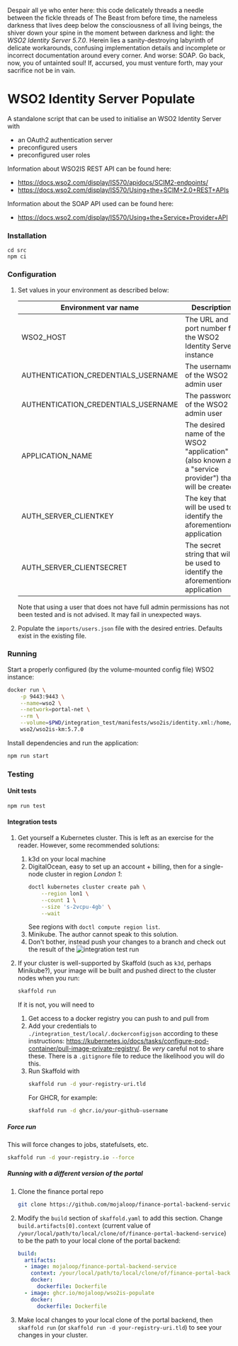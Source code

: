 Despair all ye who enter here: this code delicately threads a needle between the fickle threads of
The Beast from before time, the nameless darkness that lives deep below the consciousness of all
living beings, the shiver down your spine in the moment between darkness and light: the _WSO2
Identity Server 5.7.0_. Herein lies a sanity-destroying labyrinth of delicate workarounds,
confusing implementation details and incomplete or incorrect documentation around every corner. And
worse: SOAP. Go back, now, you of untainted soul! If, accursed, you must venture forth, may your
sacrifice not be in vain.

# WSO2 Identity Server Populate
A standalone script that can be used to initialise an WSO2 Identity Server with
* an OAuth2 authentication server 
* preconfigured users
* preconfigured user roles

Information about WSO2IS REST API can be found here:

* https://docs.wso2.com/display/IS570/apidocs/SCIM2-endpoints/
* https://docs.wso2.com/display/IS570/Using+the+SCIM+2.0+REST+APIs

Information about the SOAP API used can be found here:

* https://docs.wso2.com/display/IS570/Using+the+Service+Provider+API

### Installation
```
cd src
npm ci
```

### Configuration
1.  Set values in your environment as described below:

    | Environment var name                | Description                                                                                          | Default                                             |
    | ----------------------------------- | ---------------------------------------------------------------------------------------------------- | --------------------------------------------------- |
    | WSO2_HOST                           | The URL and port number for the WSO2 Identity Server instance                                        | `https://localhost:9443`                            |
    | AUTHENTICATION_CREDENTIALS_USERNAME | The username of the WSO2 admin user                                                                  | `admin`                                             |
    | AUTHENTICATION_CREDENTIALS_USERNAME | The password of the WSO2 admin user                                                                  | `admin`                                             |
    | APPLICATION_NAME                    | The desired name of the WSO2 "application" (also known as a "service provider") that will be created | `portaloauth`                                       |
    | AUTH_SERVER_CLIENTKEY               | The key that will be used to identify the aforementioned application                                 | A random string that matches `/^[A-Za-z0-0_]{30}$/` |
    | AUTH_SERVER_CLIENTSECRET            | The secret string that will be used to identify the aforementioned application                       | A random string that matches `/^[A-Za-z0-0_]{30}$/` |

    Note that using a user that does not have full admin permissions has not been tested and is not
    advised. It may fail in unexpected ways.

2.  Populate the `imports/users.json` file with the desired entries. Defaults exist in the existing
    file.

### Running

Start a properly configured (by the volume-mounted config file) WSO2 instance:
```sh
docker run \
    -p 9443:9443 \
    --name=wso2 \
    --network=portal-net \
    --rm \
    --volume=$PWD/integration_test/manifests/wso2is/identity.xml:/home/wso2carbon/wso2is-km-5.7.0/repository/conf/identity/identity.xml \
    wso2/wso2is-km:5.7.0
```

Install dependencies and run the application:
```sh
npm run start
```

### Testing
#### Unit tests
```sh
npm run test
```

#### Integration tests
1.  Get yourself a Kubernetes cluster. This is left as an exercise for the reader. However, some
    recommended solutions:
    1.  k3d on your local machine
    2.  DigitalOcean, easy to set up an account + billing, then for a single-node cluster in region
        _London 1_:
        ```sh
        doctl kubernetes cluster create pah \
            --region lon1 \
            --count 1 \
            --size 's-2vcpu-4gb' \
            --wait
        ```
        See regions with `doctl compute region list`.
    3.  Minikube. The author cannot speak to this solution.
    4.  Don't bother, instead push your changes to a branch and check out the result of the
        ![integration test run](https://github.com/mojaloop/wso2is-populate/actions)

2.  If your cluster is well-supported by Skaffold (such as `k3d`, perhaps Minikube?), your image
    will be built and pushed direct to the cluster nodes when you run:
    ```sh
    skaffold run
    ```
    If it is not, you will need to
    1. Get access to a docker registry you can push to and pull from
    2. Add your credentials to `./integration_test/local/.dockerconfigjson` according to these
       instructions: https://kubernetes.io/docs/tasks/configure-pod-container/pull-image-private-registry/.
       Be _very_ careful not to share these. There is a `.gitignore` file to reduce the likelihood
       you will do this.
    3. Run Skaffold with
        ```sh
        skaffold run -d your-registry-uri.tld
        ```
       For GHCR, for example:
        ```sh
        skaffold run -d ghcr.io/your-github-username
        ```

##### Force run
This will force changes to jobs, statefulsets, etc.
```sh
skaffold run -d your-registry.io --force
```

##### Running with a different version of the portal
1.  Clone the finance portal repo
    ```sh
    git clone https://github.com/mojaloop/finance-portal-backend-service
    ```
2.  Modify the `build` section of `skaffold.yaml` to add this section. Change
    `build.artifacts[0].context` (current value of
    `/your/local/path/to/local/clone/of/finance-portal-backend-service`) to be the path to your
    local clone of the portal backend:
    ```yaml
    build:
      artifacts:
      - image: mojaloop/finance-portal-backend-service
        context: /your/local/path/to/local/clone/of/finance-portal-backend-service
        docker:
          dockerfile: Dockerfile
      - image: ghcr.io/mojaloop/wso2is-populate
        docker:
          dockerfile: Dockerfile
    ```
3.  Make local changes to your local clone of the portal backend, then `skaffold run` (or `skaffold
    run -d your-registry-uri.tld`) to see your changes in your cluster.
